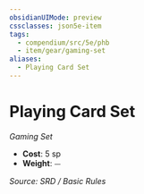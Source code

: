 ```yaml
---
obsidianUIMode: preview
cssclasses: json5e-item
tags:
  - compendium/src/5e/phb
  - item/gear/gaming-set
aliases:
  - Playing Card Set
---
```

# Playing Card Set
*Gaming Set*  

- **Cost**: 5 sp
- **Weight**: ⏤

*Source: SRD / Basic Rules*